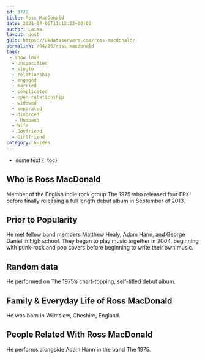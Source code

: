 ```yaml
---
id: 3729
title: Ross MacDonald
date: 2021-04-06T11:12:22+00:00
author: Laima
layout: post
guid: https://ukdataservers.com/ross-macdonald/
permalink: /04/06/ross-macdonald
tags:
 - show love
  - unspecified
  - single
  - relationship
  - engaged
  - married
  - complicated
  - open relationship
  - widowed
  - separated
  - divorced
   - Husband
  - Wife
  - Boyfriend
  - Girlfriend
category: Guides
---
```


* some text
{: toc}


## Who is Ross MacDonald
                  
                  
                  
Member of the English indie rock group The 1975 who released four EPs before finally releasing a full length debut album in September of 2013.
                  
              
            
              
            
                
                
                
## Prior to Popularity
                  
                  
                  
He met fellow band members Matthew Healy, Adam Hann, and George Daniel in high school. They began to play music together in 2004, beginning with punk-rock and pop covers before beginning to write their own music.
                  
              
            
              
            
                
                
                
## Random data
                  
                  
                  
He performed on The 1975&#8217;s chart-topping, self-titled debut album.
                  
              
            
              
            
                
                
                
## Family & Everyday Life of Ross MacDonald
                  
                  
                  
He was born in Wilmslow, Cheshire, England.
                  
              
            
              
            
                
                
                
## People Related With Ross MacDonald
                  
                  
                  
He performs alongside Adam Hann in the band The 1975.
                  
              
            
              
            
                
              
            
              
              
            
            
              
            
          
          
          
